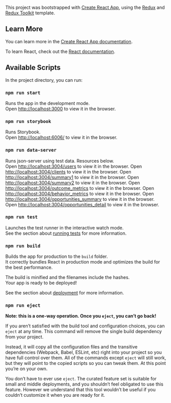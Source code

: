 This project was bootstrapped with [Create React App](https://github.com/facebook/create-react-app), using the [Redux](https://redux.js.org/) and [Redux Toolkit](https://redux-toolkit.js.org/) template.

## Learn More

You can learn more in the [Create React App documentation](https://facebook.github.io/create-react-app/docs/getting-started).

To learn React, check out the [React documentation](https://reactjs.org/).

## Available Scripts

In the project directory, you can run:

### `npm run start`

Runs the app in the development mode.<br />
Open [http://localhost:3000](http://localhost:3000) to view it in the browser.

### `npm run storybook`

Runs Storybook.<br />
Open [http://localhost:6006/](http://localhost:6006/) to view it in the browser.

### `npm run data-server`

Runs json-server using test data. Resources below.<br />
Open [http://localhost:3004/users](http://localhost:3004/users) to view it in the browser.
Open [http://localhost:3004/clients](http://localhost:3004/clients) to view it in the browser.
Open [http://localhost:3004/summary1](http://localhost:3004/summary1) to view it in the browser.
Open [http://localhost:3004/summary2](http://localhost:3004/summary2) to view it in the browser.
Open [http://localhost:3004/outcome_metrics](http://localhost:3004/outcome_metrics) to view it in the browser.
Open [http://localhost:3004/behavior_metrics](http://localhost:3004/behavior_metrics) to view it in the browser.
Open [http://localhost:3004/opportunities_summary](http://localhost:3004/opportunities_summary) to view it in the browser.
Open [http://localhost:3004/opportunities_detail](http://localhost:3004/opportunities_detail) to view it in the browser.

### `npm run test`

Launches the test runner in the interactive watch mode.<br />
See the section about [running tests](https://facebook.github.io/create-react-app/docs/running-tests) for more information.

### `npm run build`

Builds the app for production to the `build` folder.<br />
It correctly bundles React in production mode and optimizes the build for the best performance.

The build is minified and the filenames include the hashes.<br />
Your app is ready to be deployed!

See the section about [deployment](https://facebook.github.io/create-react-app/docs/deployment) for more information.

### `npm run eject`

**Note: this is a one-way operation. Once you `eject`, you can’t go back!**

If you aren’t satisfied with the build tool and configuration choices, you can `eject` at any time. This command will remove the single build dependency from your project.

Instead, it will copy all the configuration files and the transitive dependencies (Webpack, Babel, ESLint, etc) right into your project so you have full control over them. All of the commands except `eject` will still work, but they will point to the copied scripts so you can tweak them. At this point you’re on your own.

You don’t have to ever use `eject`. The curated feature set is suitable for small and middle deployments, and you shouldn’t feel obligated to use this feature. However we understand that this tool wouldn’t be useful if you couldn’t customize it when you are ready for it.

